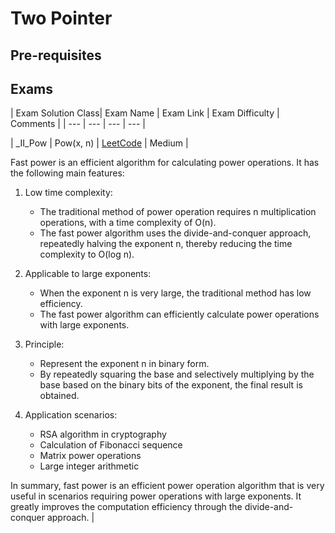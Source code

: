 # Two Pointer

## Pre-requisites

## Exams

<!-- create markdown table with following columns -->

<!-- 1. Exam Solution Class
1. Exam Name
2. Exam Link
3. Exam Difficulty -->

<!-- Note to add prefix _I_ or _II_ or _III_ for exam solution class name III means hard, II means medium, I means easy-->
<!-- like _II_Pow is Medium level -->

| Exam Solution Class| Exam Name | Exam Link | Exam Difficulty | Comments |
| --- | --- | --- | --- |
<!-- 50 -->
| _II_Pow | Pow(x, n) | [LeetCode](https://leetcode.com/problems/powx-n/) | Medium |

Fast power is an efficient algorithm for calculating power operations. It has the following main features:

1. Low time complexity:
   - The traditional method of power operation requires n multiplication operations, with a time complexity of O(n).
   - The fast power algorithm uses the divide-and-conquer approach, repeatedly halving the exponent n, thereby reducing the time complexity to O(log n).

2. Applicable to large exponents:
   - When the exponent n is very large, the traditional method has low efficiency.
   - The fast power algorithm can efficiently calculate power operations with large exponents.

3. Principle:
   - Represent the exponent n in binary form.
   - By repeatedly squaring the base and selectively multiplying by the base based on the binary bits of the exponent, the final result is obtained.

4. Application scenarios:
   - RSA algorithm in cryptography
   - Calculation of Fibonacci sequence
   - Matrix power operations
   - Large integer arithmetic

In summary, fast power is an efficient power operation algorithm that is very useful in scenarios requiring power operations with large exponents. It greatly improves the computation efficiency through the divide-and-conquer approach. |
